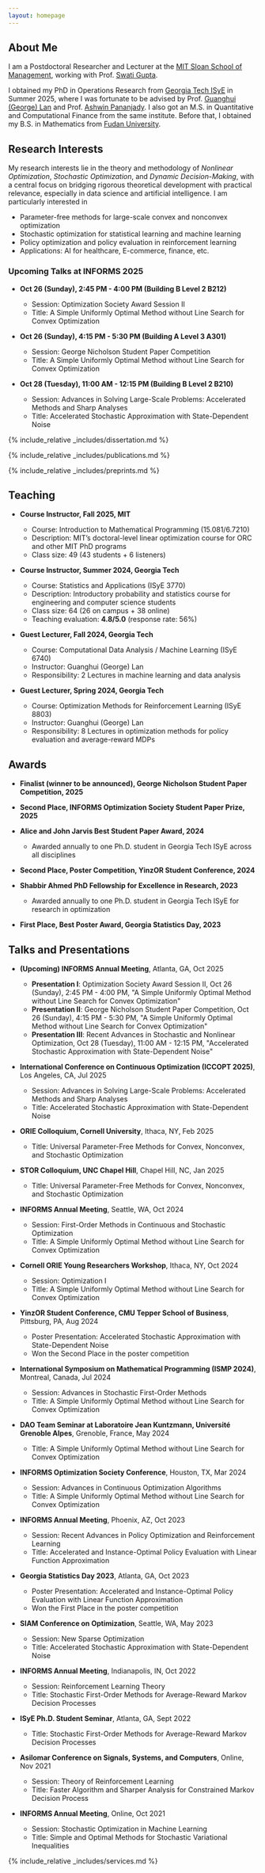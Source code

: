 ```yaml
---
layout: homepage
---
```


## About Me

I am a Postdoctoral Researcher and Lecturer at the [MIT Sloan School of Management](https://mitsloan.mit.edu/), working with Prof. [Swati Gupta](https://swatigupta.tech/). 

I obtained my PhD in Operations Research from [Georgia Tech ISyE](https://www.isye.gatech.edu/) in Summer 2025, where I was fortunate to be advised by Prof. [Guanghui (George) Lan](https://sites.gatech.edu/guanghui-lan/) and Prof. [Ashwin Pananjady](https://sites.gatech.edu/ashwin-pananjady/). I also got an M.S. in Quantitative and Computational Finance from the same institute. Before that, I obtained my B.S. in Mathematics from [Fudan University](https://www.fudan.edu.cn/en/).


## Research Interests

My research interests lie in the theory and methodology of *Nonlinear Optimization*, *Stochastic Optimization*, and *Dynamic Decision*-*Making*, with a central focus on bridging rigorous theoretical development with practical relevance, especially in data science and artificial intelligence.
I am particularly interested in

- Parameter-free methods for large-scale convex and nonconvex optimization
- Stochastic optimization for statistical learning and machine learning
- Policy optimization and policy evaluation in reinforcement learning 
- Applications: AI for healthcare, E-commerce, finance, etc.


### Upcoming Talks at INFORMS 2025
- **Oct 26 (Sunday), 2:45 PM - 4:00 PM (Building B Level 2 B212)** 
  - Session: Optimization Society Award Session II
  - Title: A Simple Uniformly Optimal Method without Line Search for Convex Optimization

- **Oct 26 (Sunday), 4:15 PM - 5:30 PM (Building A Level 3 A301)**
  - Session: George Nicholson Student Paper Competition
  - Title: A Simple Uniformly Optimal Method without Line Search for Convex Optimization

- **Oct 28 (Tuesday), 11:00 AM - 12:15 PM (Building B Level 2 B210)**
  - Session: Advances in Solving Large-Scale Problems: Accelerated Methods and Sharp Analyses
  - Title: Accelerated Stochastic Approximation with State-Dependent Noise

{% include_relative _includes/dissertation.md %}

{% include_relative _includes/publications.md %}

{% include_relative _includes/preprints.md %}


## Teaching

- **Course Instructor, Fall 2025, MIT**
  - Course: Introduction to Mathematical Programming (15.081/6.7210)
  - Description: MIT’s doctoral-level linear optimization course for ORC and other MIT PhD programs
  - Class size: 49 (43 students + 6 listeners)

- **Course Instructor, Summer 2024, Georgia Tech**
  - Course: Statistics and Applications (ISyE 3770)
  - Description: Introductory probability and statistics course for engineering and computer science students
  - Class size: 64 (26 on campus + 38 online)
  - Teaching evaluation: **4.8/5.0** (response rate: 56%)

- **Guest Lecturer, Fall 2024, Georgia Tech**
  - Course: Computational Data Analysis / Machine Learning (ISyE 6740)
  - Instructor: Guanghui (George) Lan
  - Responsibility: 2 Lectures in machine learning and data analysis

- **Guest Lecturer, Spring 2024, Georgia Tech**
  - Course: Optimization Methods for Reinforcement Learning (ISyE 8803)
  - Instructor: Guanghui (George) Lan
  - Responsibility: 8 Lectures in optimization methods for policy evaluation and average-reward MDPs


## Awards

- **Finalist (winner to be announced), George Nicholson Student Paper Competition, 2025**

- **Second Place, INFORMS Optimization Society Student Paper Prize, 2025**

- **Alice and John Jarvis Best Student Paper Award, 2024**
  - Awarded annually to one Ph.D. student in Georgia Tech ISyE across all disciplines

- **Second Place, Poster Competition, YinzOR Student Conference, 2024**
  
- **Shabbir Ahmed PhD Fellowship for Excellence in Research, 2023**
  - Awarded annually to one Ph.D. student in Georgia Tech ISyE for research in optimization

- **First Place, Best Poster Award, Georgia Statistics Day, 2023**


## Talks and Presentations

- **(Upcoming) INFORMS Annual Meeting**, Atlanta, GA, Oct 2025 
  - **Presentation I**: Optimization Society Award Session II, Oct 26 (Sunday), 2:45 PM - 4:00 PM, 
  "A Simple Uniformly Optimal Method without Line Search for Convex Optimization"
  - **Presentation II**: George Nicholson Student Paper Competition, Oct 26 (Sunday), 4:15 PM - 5:30 PM, 
  "A Simple Uniformly Optimal Method without Line Search for Convex Optimization"
  - **Presentation III**: Recent Advances in Stochastic and Nonlinear Optimization, Oct 28 (Tuesday), 11:00 AM - 12:15 PM, 
  "Accelerated Stochastic Approximation with State-Dependent Noise"

- **International Conference on Continuous Optimization (ICCOPT 2025)**, Los Angeles, CA, Jul 2025  
  - Session: Advances in Solving Large-Scale Problems: Accelerated Methods and Sharp Analyses
  - Title: Accelerated Stochastic Approximation with State-Dependent Noise

- **ORIE Colloquium, Cornell University**, Ithaca, NY, Feb 2025  
  - Title: Universal Parameter-Free Methods for Convex, Nonconvex, and Stochastic Optimization

- **STOR Colloquium, UNC Chapel Hill**, Chapel Hill, NC, Jan 2025  
  - Title: Universal Parameter-Free Methods for Convex, Nonconvex, and Stochastic Optimization

- **INFORMS Annual Meeting**, Seattle, WA, Oct 2024 
  - Session: First-Order Methods in Continuous and Stochastic Optimization 
  - Title: A Simple Uniformly Optimal Method without Line Search for Convex Optimization

- **Cornell ORIE Young Researchers Workshop**, Ithaca, NY, Oct 2024 
  - Session: Optimization I 
  - Title: A Simple Uniformly Optimal Method without Line Search for Convex Optimization

- **YinzOR Student Conference, CMU Tepper School of Business**, Pittsburg, PA, Aug 2024 
  - Poster Presentation: Accelerated Stochastic Approximation with State-Dependent Noise 
  - Won the Second Place in the poster competition 

- **International Symposium on Mathematical Programming (ISMP 2024)**, Montreal, Canada, Jul 2024 
  - Session: Advances in Stochastic First-Order Methods 
  - Title: A Simple Uniformly Optimal Method without Line Search for Convex Optimization

- **DAO Team Seminar at Laboratoire Jean Kuntzmann, Université Grenoble Alpes**, Grenoble, France, May 2024 
  - Title: A Simple Uniformly Optimal Method without Line Search for Convex Optimization   
  
- **INFORMS Optimization Society Conference**, Houston, TX, Mar 2024 
  - Session: Advances in Continuous Optimization Algorithms
  - Title: A Simple Uniformly Optimal Method without Line Search for Convex Optimization 
  
- **INFORMS Annual Meeting**, Phoenix, AZ, Oct 2023 
  - Session: Recent Advances in Policy Optimization and Reinforcement Learning 
  - Title: Accelerated and Instance-Optimal Policy Evaluation with Linear Function Approximation

- **Georgia Statistics Day 2023**, Atlanta, GA, Oct 2023 
  - Poster Presentation: Accelerated and Instance-Optimal Policy Evaluation with Linear Function Approximation 
  - Won the First Place in the poster competition 
  
- **SIAM Conference on Optimization**, Seattle, WA, May 2023 
  - Session: New Sparse Optimization 
  - Title: Accelerated Stochastic Approximation with State-Dependent Noise 
  
- **INFORMS Annual Meeting**, Indianapolis, IN, Oct 2022 
  - Session: Reinforcement Learning Theory 
  - Title: Stochastic First-Order Methods for Average-Reward Markov Decision Processes 
  
- **ISyE Ph.D. Student Seminar**, Atlanta, GA, Sept 2022 
  - Title: Stochastic First-Order Methods for Average-Reward Markov Decision Processes 
  
- **Asilomar Conference on Signals, Systems, and Computers**, Online, Nov 2021 
  - Session: Theory of Reinforcement Learning
  - Title: Faster Algorithm and Sharper Analysis for Constrained Markov Decision Process 
  
- **INFORMS Annual Meeting**, Online, Oct 2021 
  - Session: Stochastic Optimization in Machine Learning 
  - Title: Simple and Optimal Methods for Stochastic Variational Inequalities 
  



{% include_relative _includes/services.md %}
